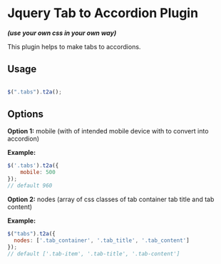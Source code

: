 # Jquery Tab to Accordion Plugin
***(use your own css in your own way)***

This plugin helps to make tabs to accordions.

## Usage

```javascript

$(".tabs").t2a();

```
## Options
**Option 1:** mobile (with of intended mobile device with to convert into accordion)

**Example:**
```javascript
$('.tabs').t2a({
	mobile: 500
});
// default 960
```

**Option 2:** nodes (array of css classes of  tab container tab title and tab content)

**Example:**
```javascript
$("tabs").t2a({
  nodes: ['.tab_container', '.tab_title', '.tab_content']
});
// default ['.tab-item', '.tab-title', '.tab-content']
```
